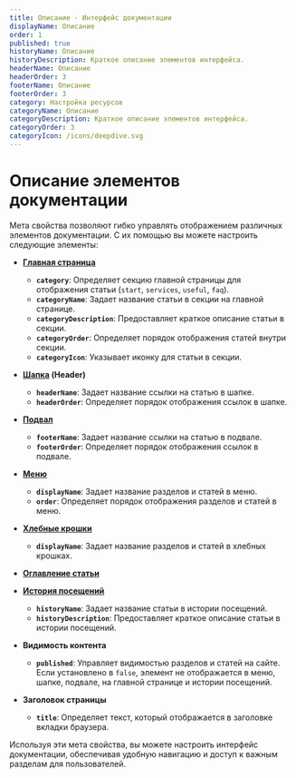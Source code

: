 ```yaml
---
title: Описание - Интерфейс документации
displayName: Описание
order: 1
published: true
historyName: Описание
historyDescription: Краткое описание элементов интерфейса.
headerName: Описание
headerOrder: 3
footerName: Описание
footerOrder: 3
category: Настройка ресурсов
categoryName: Описание
categoryDescription: Краткое описание элементов интерфейса.
categoryOrder: 3
categoryIcon: /icons/deepdive.svg
---
```


# Описание элементов документации

Мета свойства позволяют гибко управлять отображением различных элементов документации. С их помощью вы можете настроить следующие элементы:

- **[Главная страница](/ru/documentation/markdown/interface/main-page)**

  - **`category`**: Определяет секцию главной страницы для отображения статьи (`start`, `services`, `useful`, `faq`).
  - **`categoryName`**: Задает название статьи в секции на главной странице.
  - **`categoryDescription`**: Предоставляет краткое описание статьи в секции.
  - **`categoryOrder`**: Определяет порядок отображения статей внутри секции.
  - **`categoryIcon`**: Указывает иконку для статьи в секции.

- **[Шапка](/ru/documentation/markdown/interface/header) (Header)**

  - **`headerName`**: Задает название ссылки на статью в шапке.
  - **`headerOrder`**: Определяет порядок отображения ссылок в шапке.

- **[Подвал](/ru/documentation/markdown/interface/footer)**

  - **`footerName`**: Задает название ссылки на статью в подвале.
  - **`footerOrder`**: Определяет порядок отображения ссылок в подвале.

- **[Меню](/ru/documentation/markdown/interface/menu)**

  - **`displayName`**: Задает название разделов и статей в меню.
  - **`order`**: Определяет порядок отображения разделов и статей в меню.

- **[Хлебные крошки](/ru/documentation/markdown/interface/breadcrumbs)**

  - **`displayName`**: Задает название разделов и статей в хлебных крошках.

- **[Оглавление статьи](/ru/documentation/markdown/interface/table-of-contents)**

- **[История посещений](/ru/documentation/markdown/interface/history)**

  - **`historyName`**: Задает название статьи в истории посещений.
  - **`historyDescription`**: Предоставляет краткое описание статьи в истории посещений.

- **Видимость контента**

  - **`published`**: Управляет видимостью разделов и статей на сайте. Если установлено в `false`, элемент не отображается в меню, шапке, подвале,
    на главной странице и истории посещений.

- **Заголовок страницы**
  - **`title`**: Определяет текст, который отображается в заголовке вкладки браузера.

Используя эти мета свойства, вы можете настроить интерфейс документации, обеспечивая удобную навигацию и доступ к важным разделам для пользователей.
